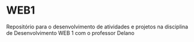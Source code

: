 # WEB1
Repositório para o desenvolvimento de atividades e projetos na disciplina de Desenvolvimento WEB 1 com o professor Delano
